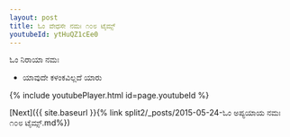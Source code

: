 ```yaml
---
layout: post
title: ಓಂ ವೇಧಸೇ ನಮಃ ೧೦೮ ಟೈಮ್ಸ್
youtubeId: ytHuQZ1cEe0
---
```

 
 
 ಓಂ ನಿರಾಯಾ ನಮಃ  
 
 -  ಯಾವುದೇ ಕಳಂಕವಿಲ್ಲದೆ ಯಾರು 
 
  
 
  
 
 
 
 
 
 


{% include youtubePlayer.html id=page.youtubeId %}
 
[Next]({{ site.baseurl }}{% link  split2/_posts/2015-05-24-ಓಂ ಅಪ್ಯಯಾಯ ನಮಃ  ೧೦೮ ಟೈಮ್ಸ್.md%})
 
